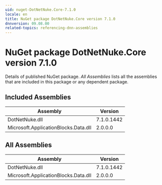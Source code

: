 ```yaml
---
uid: nuget-DotNetNuke.Core-7.1.0
locale: en
title: NuGet package DotNetNuke.Core version 7.1.0
dnnversion: 09.08.00
related-topics: referencing-dnn-assemblies
---
```


# NuGet package DotNetNuke.Core version 7.1.0
Details of published NuGet package.
*All Assemblies* lists all the assemblies that are included in this package or any dependent package.

## Included Assemblies

|Assembly|Version|
|---|---|
|DotNetNuke.dll|7.1.0.1442|
|Microsoft.ApplicationBlocks.Data.dll|2.0.0.0|

## All Assemblies

|Assembly|Version|
|---|---|
|DotNetNuke.dll|7.1.0.1442|
|Microsoft.ApplicationBlocks.Data.dll|2.0.0.0|


